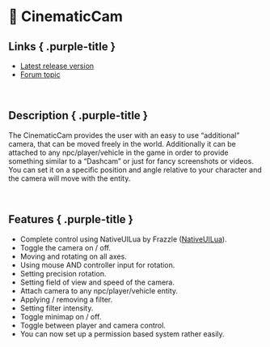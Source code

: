 
# 🎥 CinematicCam

<div class="youtube-placeholder" data-videoid="TWoOjqfDeng" data-videotitle="CinematicCam Showcase"></div>

## Links { .purple-title }

* [Latest release version](https://github.com/Kiminaze/cinematiccam/releases/latest/cinematiccam.zip)
* [Forum topic](https://forum.cfx.re/t/cinematic-cam-camera-for-flying-around-and-attaching-to-entities/194753)

<br>

## Description { .purple-title }

The CinematicCam provides the user with an easy to use “additional” camera, that can be moved freely in the world.
Additionally it can be attached to any npc/player/vehicle in the game in order to provide something similar to a “Dashcam” or just 
for fancy screenshots or videos.
You can set it on a specific position and angle relative to your character and the camera will move with the entity.

<br>

## Features { .purple-title }

* Complete control using NativeUILua by Frazzle ([NativeUILua](https://github.com/FrazzIe/NativeUILua/archive/refs/heads/master.zip)).
* Toggle the camera on / off.
* Moving and rotating on all axes.
* Using mouse AND controller input for rotation.
* Setting precision rotation.
* Setting field of view and speed of the camera.
* Attach camera to any npc/player/vehicle entity.
* Applying / removing a filter.
* Setting filter intensity.
* Toggle minimap on / off.
* Toggle between player and camera control.
* You can now set up a permission based system rather easily.
